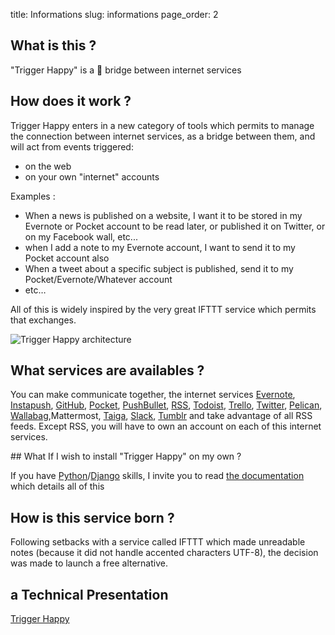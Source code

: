title: Informations
slug: informations
page_order: 2

## What is this ?

"Trigger Happy" is a 🚂 bridge between internet services


## How does it work ?


Trigger Happy enters in a new category of tools which permits to manage the connection between internet services, as a bridge between them, and will act from events triggered:

* on the web
* on your own "internet" accounts

Examples :

* When a news is published on a website, I want it to be stored in my Evernote or Pocket account to be read later, or published it on Twitter, or on my Facebook wall, etc...
* when I add a note to my Evernote account, I want to send it to my Pocket account also
* When a tweet about a specific subject is published, send it to my Pocket/Evernote/Whatever account
* etc…

All of this is widely inspired by the very great IFTTT service which permits that exchanges.


![Trigger Happy architecture](https://trigger-happy.eu/static/th_esb.png)


## What services are availables ?


You can make communicate together, the internet services [Evernote](https://github.com/foxmask/django-th/tree/master/th_evernote), [Instapush](https://github.com/foxmask/django-th/tree/master/th_instapush), [GitHub](https://github.com/), [Pocket](https://github.com/foxmask/django-th/tree/master/th_pocket), [PushBullet](https://github.com/foxmask/django-th/tree/master/th_pushbullet), [RSS](https://github.com/foxmask/django-th/tree/master/th_rss), [Todoist](https://github.com/foxmask/django-th/tree/master/th_todoist), [Trello](https://github.com/foxmask/django-th/tree/master/th_trello), [Twitter](https://github.com/foxmask/django-th/tree/master/th_twitter), [Pelican](https://github.com/foxmask/django-th/tree/master/th_pelican), [Wallabag](https://github.com/foxmask/django-th/tree/master/th_wallabag),Mattermost, [Taiga](https://github.com/foxmask/django-th/tree/master/th_taiga), [Slack](https://github.com/foxmask/django-th/tree/master/th_slack), [Tumblr](https://github.com/foxmask/django-th/tree/master/th_tumblr) and take advantage of all RSS feeds. Except RSS, you will have to own an account on each of this internet services.

## What If I wish to install "Trigger Happy" on my own ?


If you have [Python](http://python.org)/[Django](https://www.djangoproject.com/) skills, I invite you to read [the documentation](http://trigger-happy.readthedocs.org/en/latest/index.html) which details all of this

## How is this service born ?


Following setbacks with a service called IFTTT which made unreadable notes (because it did not handle accented characters UTF-8), the decision was made to launch a free alternative.


## a Technical Presentation 

[Trigger Happy](https://blog.trigger-happy.eu/pages/TriggerHappy.pdf)
